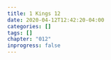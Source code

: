 ```yaml
---
title: 1 Kings 12
date: 2020-04-12T12:42:20-04:00
categories: []
tags: []
chapter: "012"
inprogress: false
---
```


